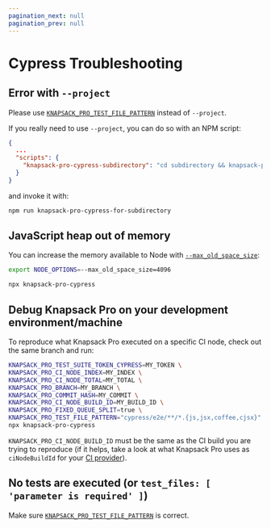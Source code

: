 ```yaml
---
pagination_next: null
pagination_prev: null
---
```


# Cypress Troubleshooting

## Error with `--project`

Please use [`KNAPSACK_PRO_TEST_FILE_PATTERN`](reference.md#knapsack_pro_test_file_pattern) instead of `--project`.

If you really need to use `--project`, you can do so with an NPM script:

```json
{
  ...
  "scripts": {
    "knapsack-pro-cypress-subdirectory": "cd subdirectory && knapsack-pro-cypress"
  }
}
```

and invoke it with:

```bash
npm run knapsack-pro-cypress-for-subdirectory
```

## JavaScript heap out of memory

You can increase the memory available to Node with [`--max_old_space_size`](https://nodejs.org/api/cli.html#--max-old-space-sizesize-in-megabytes):

```bash
export NODE_OPTIONS=--max_old_space_size=4096

npx knapsack-pro-cypress
```

## Debug Knapsack Pro on your development environment/machine

To reproduce what Knapsack Pro executed on a specific CI node, check out the same branch and run:

```bash
KNAPSACK_PRO_TEST_SUITE_TOKEN_CYPRESS=MY_TOKEN \
KNAPSACK_PRO_CI_NODE_INDEX=MY_INDEX \
KNAPSACK_PRO_CI_NODE_TOTAL=MY_TOTAL \
KNAPSACK_PRO_BRANCH=MY_BRANCH \
KNAPSACK_PRO_COMMIT_HASH=MY_COMMIT \
KNAPSACK_PRO_CI_NODE_BUILD_ID=MY_BUILD_ID \
KNAPSACK_PRO_FIXED_QUEUE_SPLIT=true \
KNAPSACK_PRO_TEST_FILE_PATTERN="cypress/e2e/**/*.{js,jsx,coffee,cjsx}" \
npx knapsack-pro-cypress
```

`KNAPSACK_PRO_CI_NODE_BUILD_ID` must be the same as the CI build you are trying to reproduce (if it helps, take a look at what Knapsack Pro uses as `ciNodeBuildId` for your [CI provider](https://github.com/KnapsackPro/knapsack-pro-js/tree/main/packages/core/src/ci-providers)).

## No tests are executed (or `test_files: [ 'parameter is required' ]`)

Make sure [`KNAPSACK_PRO_TEST_FILE_PATTERN`](reference.md#knapsack_pro_test_file_pattern) is correct.

